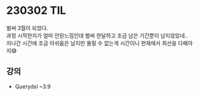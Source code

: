 # 230302 TIL
벌써 3월이 되었다. <br>
과정 시작한지가 얼마 안된느낌인데 벌써 한달하고 조금 남은 기간뿐이 남지않았네.. <br>
지나간 시간에 조금 아쉬움은 남지만 돌릴 수 없는게 시간이니 현재에서 최선을 다해야지😅 <br>

## 강의
- Querydsl ~3.9

